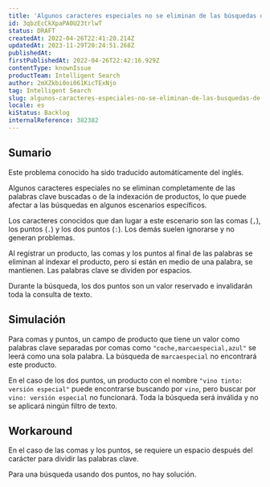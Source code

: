 ```yaml
---
title: 'Algunos caracteres especiales no se eliminan de las búsquedas de productos ni de la indexación'
id: 3qbzEcCkXpaPA0U23trlwT
status: DRAFT
createdAt: 2022-04-26T22:41:20.214Z
updatedAt: 2023-11-29T20:24:51.268Z
publishedAt: 
firstPublishedAt: 2022-04-26T22:42:16.929Z
contentType: knownIssue
productTeam: Intelligent Search
author: 2mXZkbi0oi061KicTExNjo
tag: Intelligent Search
slug: algunos-caracteres-especiales-no-se-eliminan-de-las-busquedas-de-productos-ni-de-la-indexacion
locale: es
kiStatus: Backlog
internalReference: 382382
---
```


## Sumario

<div class="alert alert-info">
  <p>Este problema conocido ha sido traducido automáticamente del inglés.</p>
</div>


Algunos caracteres especiales no se eliminan completamente de las palabras clave buscadas o de la indexación de productos, lo que puede afectar a las búsquedas en algunos escenarios específicos.

Los caracteres conocidos que dan lugar a este escenario son las comas (`,`), los puntos (`.`) y los dos puntos (`:`). Los demás suelen ignorarse y no generan problemas.

Al registrar un producto, las comas y los puntos al final de las palabras se eliminan al indexar el producto, pero si están en medio de una palabra, se mantienen. Las palabras clave se dividen por espacios.

Durante la búsqueda, los dos puntos son un valor reservado e invalidarán toda la consulta de texto.


##

## Simulación


Para comas y puntos, un campo de producto que tiene un valor como palabras clave separadas por comas como `"coche,marcaespecial,azul"` se leerá como una sola palabra. La búsqueda de `marcaespecial` no encontrará este producto.

En el caso de los dos puntos, un producto con el nombre `"vino tinto: versión especial"` puede encontrarse buscando por `vino`, pero buscar por `vino: versión especial` no funcionará. Toda la búsqueda será inválida y no se aplicará ningún filtro de texto.



## Workaround


En el caso de las comas y los puntos, se requiere un espacio después del carácter para dividir las palabras clave.

Para una búsqueda usando dos puntos, no hay solución.




